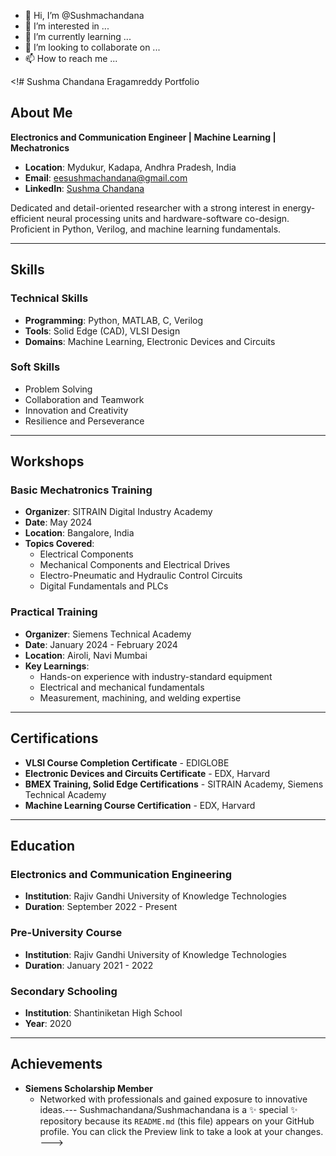 - 👋 Hi, I’m @Sushmachandana
- 👀 I’m interested in ...
- 🌱 I’m currently learning ...
- 💞️ I’m looking to collaborate on ...
- 📫 How to reach me ...

<!# Sushma Chandana Eragamreddy Portfolio

## About Me
**Electronics and Communication Engineer | Machine Learning | Mechatronics**

- **Location**: Mydukur, Kadapa, Andhra Pradesh, India
- **Email**: eesushmachandana@gmail.com
- **LinkedIn**: [Sushma Chandana](https://sushma-chandana-9763a126a/)

Dedicated and detail-oriented researcher with a strong interest in energy-efficient neural processing units and hardware-software co-design. Proficient in Python, Verilog, and machine learning fundamentals.

---

## Skills

### Technical Skills
- **Programming**: Python, MATLAB, C, Verilog
- **Tools**: Solid Edge (CAD), VLSI Design
- **Domains**: Machine Learning, Electronic Devices and Circuits

### Soft Skills
- Problem Solving
- Collaboration and Teamwork
- Innovation and Creativity
- Resilience and Perseverance

---

## Workshops

### Basic Mechatronics Training
- **Organizer**: SITRAIN Digital Industry Academy
- **Date**: May 2024
- **Location**: Bangalore, India
- **Topics Covered**:
  - Electrical Components
  - Mechanical Components and Electrical Drives
  - Electro-Pneumatic and Hydraulic Control Circuits
  - Digital Fundamentals and PLCs

### Practical Training
- **Organizer**: Siemens Technical Academy
- **Date**: January 2024 - February 2024
- **Location**: Airoli, Navi Mumbai
- **Key Learnings**:
  - Hands-on experience with industry-standard equipment
  - Electrical and mechanical fundamentals
  - Measurement, machining, and welding expertise

---

## Certifications

- **VLSI Course Completion Certificate** - EDIGLOBE
- **Electronic Devices and Circuits Certificate** - EDX, Harvard
- **BMEX Training, Solid Edge Certifications** - SITRAIN Academy, Siemens Technical Academy
- **Machine Learning Course Certification** - EDX, Harvard

---

## Education

### Electronics and Communication Engineering
- **Institution**: Rajiv Gandhi University of Knowledge Technologies
- **Duration**: September 2022 - Present

### Pre-University Course
- **Institution**: Rajiv Gandhi University of Knowledge Technologies
- **Duration**: January 2021 - 2022

### Secondary Schooling
- **Institution**: Shantiniketan High School
- **Year**: 2020

---

## Achievements

- **Siemens Scholarship Member**
  - Networked with professionals and gained exposure to innovative ideas.---
Sushmachandana/Sushmachandana is a ✨ special ✨ repository because its `README.md` (this file) appears on your GitHub profile.
You can click the Preview link to take a look at your changes.
--->
